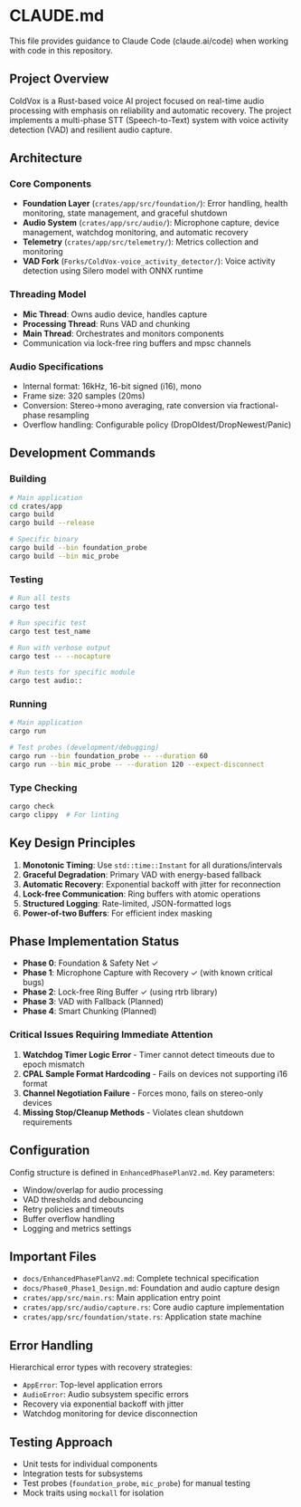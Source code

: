 # CLAUDE.md

This file provides guidance to Claude Code (claude.ai/code) when working with code in this repository.

## Project Overview

ColdVox is a Rust-based voice AI project focused on real-time audio processing with emphasis on reliability and automatic recovery. The project implements a multi-phase STT (Speech-to-Text) system with voice activity detection (VAD) and resilient audio capture.

## Architecture

### Core Components

- **Foundation Layer** (`crates/app/src/foundation/`): Error handling, health monitoring, state management, and graceful shutdown
- **Audio System** (`crates/app/src/audio/`): Microphone capture, device management, watchdog monitoring, and automatic recovery
- **Telemetry** (`crates/app/src/telemetry/`): Metrics collection and monitoring
- **VAD Fork** (`Forks/ColdVox-voice_activity_detector/`): Voice activity detection using Silero model with ONNX runtime

### Threading Model

- **Mic Thread**: Owns audio device, handles capture
- **Processing Thread**: Runs VAD and chunking  
- **Main Thread**: Orchestrates and monitors components
- Communication via lock-free ring buffers and mpsc channels

### Audio Specifications

- Internal format: 16kHz, 16-bit signed (i16), mono
- Frame size: 320 samples (20ms)
- Conversion: Stereo→mono averaging, rate conversion via fractional-phase resampling
- Overflow handling: Configurable policy (DropOldest/DropNewest/Panic)

## Development Commands

### Building
```bash
# Main application
cd crates/app
cargo build
cargo build --release

# Specific binary
cargo build --bin foundation_probe
cargo build --bin mic_probe
```

### Testing
```bash
# Run all tests
cargo test

# Run specific test
cargo test test_name

# Run with verbose output
cargo test -- --nocapture

# Run tests for specific module
cargo test audio::
```

### Running
```bash
# Main application
cargo run

# Test probes (development/debugging)
cargo run --bin foundation_probe -- --duration 60
cargo run --bin mic_probe -- --duration 120 --expect-disconnect
```

### Type Checking
```bash
cargo check
cargo clippy  # For linting
```

## Key Design Principles

1. **Monotonic Timing**: Use `std::time::Instant` for all durations/intervals
2. **Graceful Degradation**: Primary VAD with energy-based fallback
3. **Automatic Recovery**: Exponential backoff with jitter for reconnection
4. **Lock-free Communication**: Ring buffers with atomic operations
5. **Structured Logging**: Rate-limited, JSON-formatted logs
6. **Power-of-two Buffers**: For efficient index masking

## Phase Implementation Status

- **Phase 0**: Foundation & Safety Net ✓
- **Phase 1**: Microphone Capture with Recovery ✓ (with known critical bugs)
- **Phase 2**: Lock-free Ring Buffer ✓ (using rtrb library)
- **Phase 3**: VAD with Fallback (Planned)
- **Phase 4**: Smart Chunking (Planned)

### Critical Issues Requiring Immediate Attention

1. **Watchdog Timer Logic Error** - Timer cannot detect timeouts due to epoch mismatch
2. **CPAL Sample Format Hardcoding** - Fails on devices not supporting i16 format
3. **Channel Negotiation Failure** - Forces mono, fails on stereo-only devices
4. **Missing Stop/Cleanup Methods** - Violates clean shutdown requirements

## Configuration

Config structure is defined in `EnhancedPhasePlanV2.md`. Key parameters:
- Window/overlap for audio processing
- VAD thresholds and debouncing
- Retry policies and timeouts
- Buffer overflow handling
- Logging and metrics settings

## Important Files

- `docs/EnhancedPhasePlanV2.md`: Complete technical specification
- `docs/Phase0_Phase1_Design.md`: Foundation and audio capture design
- `crates/app/src/main.rs`: Main application entry point
- `crates/app/src/audio/capture.rs`: Core audio capture implementation
- `crates/app/src/foundation/state.rs`: Application state machine

## Error Handling

Hierarchical error types with recovery strategies:
- `AppError`: Top-level application errors
- `AudioError`: Audio subsystem specific errors
- Recovery via exponential backoff with jitter
- Watchdog monitoring for device disconnection

## Testing Approach

- Unit tests for individual components
- Integration tests for subsystems
- Test probes (`foundation_probe`, `mic_probe`) for manual testing
- Mock traits using `mockall` for isolation